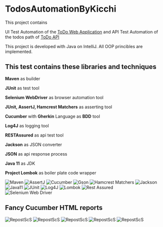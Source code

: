 # TodosAutomationByKicchi

This project contains 

UI Test Automation of the [ToDo Web Application](https://todomvc.com/examples/react/#/active) and
API Test Automation of the todos path of [ToDo API](https://jsonplaceholder.typicode.com/)  

This project is developed with Java on IntelliJ.
All OOP princibles are implemented. 

## This test contains these libraries and techniques

**Maven** as builder

**JUnit** as test tool

**Selenium WebDriver** as browser automation tool

**JUnit, AssertJ, Hamcrest Matchers** as asserting tool

**Cucumber** with **Gherkin** Language as **BDD** tool

**Log4J** as logging tool

**RESTAssured** as api test tool

**Jackson** as JSON converter

**JSON** as api response process

**Java 11** as JDK

**Project Lombok** as boiler plate code wrapper

![Maven](https://github.com/khicchi/TodosAutomationByKicchi/blob/master/src/test/resources/images/libraries/apache_maven.png?raw=true)
![AssertJ](https://github.com/khicchi/TodosAutomationByKicchi/blob/master/src/test/resources/images/libraries/assertj.png?raw=true)
![Cucumber](https://github.com/khicchi/TodosAutomationByKicchi/blob/master/src/test/resources/images/libraries/cucumber.png?raw=true)
![Gson](https://github.com/khicchi/TodosAutomationByKicchi/blob/master/src/test/resources/images/libraries/gson.png?raw=true)
![Hamcrest Matchers](https://github.com/khicchi/TodosAutomationByKicchi/blob/master/src/test/resources/images/libraries/hamcrest_matchers.PNG?raw=true)
![Jackson](https://github.com/khicchi/TodosAutomationByKicchi/blob/master/src/test/resources/images/libraries/jaskson.png?raw=true)
![Java11](https://github.com/khicchi/TodosAutomationByKicchi/blob/master/src/test/resources/images/libraries/java11.png?raw=true)
![JUnit](https://github.com/khicchi/TodosAutomationByKicchi/blob/master/src/test/resources/images/libraries/junit.png?raw=true)
![Log4J](https://github.com/khicchi/TodosAutomationByKicchi/blob/master/src/test/resources/images/libraries/log4j.png?raw=true)
![Lombok](https://github.com/khicchi/TodosAutomationByKicchi/blob/master/src/test/resources/images/libraries/lombok.png?raw=true)
![Rest Assured](https://github.com/khicchi/TodosAutomationByKicchi/blob/master/src/test/resources/images/libraries/restassured.png?raw=true)
![Selenium Web Driver](https://github.com/khicchi/TodosAutomationByKicchi/blob/master/src/test/resources/images/libraries/selenium_web_driver.png?raw=true)

## Fancy Cucumber HTML reports
![RepostScS](https://github.com/khicchi/TodosAutomationByKicchi/blob/master/src/test/resources/images/reportscreenshots/0-features1.PNG?raw=true)
![RepostScS](https://github.com/khicchi/TodosAutomationByKicchi/blob/master/src/test/resources/images/reportscreenshots/1-features2.PNG?raw=true)
![RepostScS](https://github.com/khicchi/TodosAutomationByKicchi/blob/master/src/test/resources/images/reportscreenshots/2-tags1.PNG?raw=true)
![RepostScS](https://github.com/khicchi/TodosAutomationByKicchi/blob/master/src/test/resources/images/reportscreenshots/3-tags2.PNG?raw=true)
![RepostScS](https://github.com/khicchi/TodosAutomationByKicchi/blob/master/src/test/resources/images/reportscreenshots/4-steps.PNG?raw=true)
